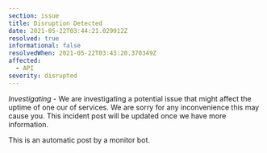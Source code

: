```yaml
---
section: issue
title: Disruption Detected
date: 2021-05-22T03:44:21.029912Z
resolved: true
informational: false
resolvedWhen: 2021-05-22T03:43:20.370349Z
affected:
  - API
severity: disrupted
---
```

*Investigating* - We are investigating a potential issue that might affect the uptime of one our of services. We are sorry for any inconvenience this may cause you. This incident post will be updated once we have more information.

This is an automatic post by a monitor bot.
        